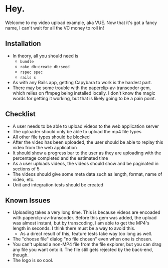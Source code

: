 # Hey.
Welcome to my video upload example, aka VUE.
Now that it's got a fancy name, I can't wait for all the VC money to roll in!

## Installation
- In theory, all you should need is
  - `bundle`
  - `rake db:create db:seed`
  - `rspec spec`
  - `rails s`
- As with any Rails app, getting Capybara to work is the hardest part.
- There may be some trouble with the paperclip-av-transcoder gem, which relies on ffmpeg being installed locally. I don't know the magic words for getting it working, but that is likely going to be a pain point.

## Checklist
- A user needs to be able to upload videos to the web application server
- The uploader should only be able to upload the mp4 file types
- All other file types should be blocked
- After the video has been uploaded, the user should be able to replay this video from the web application
- It should show a progress bar to the user as they are uploading with the percentage completed and the estimated time
- As a user uploads videos, the videos should show and be paginated in sections of 5
- The videos should give some meta data such as length, format, name of video, etc.
- Unit and integration tests should be created


## Known Issues
- Uploading takes a very long time. This is because videos are encoaded with paperclip-av-transcoder. Before this gem was added, the upload was almost instant, but by transcoding, I am able to get the MP4's length in seconds. I think there must be a way to avoid this.
  - As a direct result of this, feature tests take way too long as well.
- The "choose file" dialog "no file chosen" even when one is chosen.
- You can't upload a non-MP4 file from the file explorer, but you can drag any file you want onto it. The file still gets rejected by the back-end, though.
- The logo is so cool.